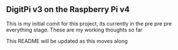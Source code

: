 ## DigitPi v3 on the Raspberry Pi v4

This is my initial comit for this project, its currently in the pre pre pre everything stage. These are my working thoughts so far

This README will be updated as this moves along